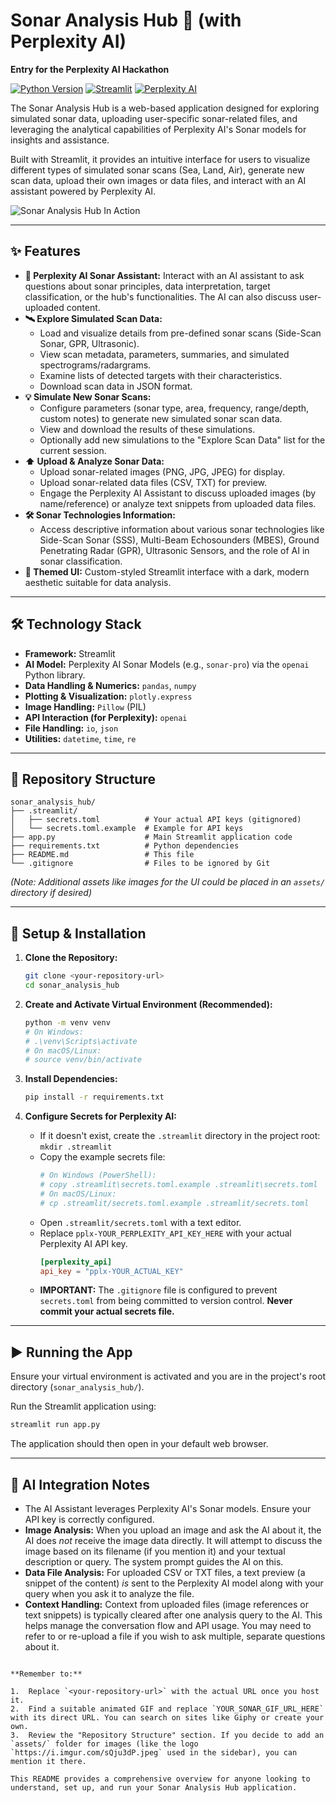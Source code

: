 # Sonar Analysis Hub 📡 (with Perplexity AI)

**Entry for the Perplexity AI Hackathon**

[![Python Version](https://img.shields.io/badge/python-3.9%2B-blue.svg)](https://www.python.org/)
[![Streamlit](https://img.shields.io/badge/Streamlit-Framework-orange.svg)](https://streamlit.io)
[![Perplexity AI](https://img.shields.io/badge/AI-Perplexity%20Sonar-9cf.svg)](https://perplexity.ai)
<!-- Add other badges if relevant (e.g., License: MIT) -->

The Sonar Analysis Hub is a web-based application designed for exploring simulated sonar data, uploading user-specific sonar-related files, and leveraging the analytical capabilities of Perplexity AI's Sonar models for insights and assistance.

Built with Streamlit, it provides an intuitive interface for users to visualize different types of simulated sonar scans (Sea, Land, Air), generate new scan data, upload their own images or data files, and interact with an AI assistant powered by Perplexity AI.

![Sonar Analysis Hub In Action](YOUR_SONAR_GIF_URL_HERE) <!-- Replace with a relevant GIF URL -->

---

## ✨ Features

*   **🤖 Perplexity AI Sonar Assistant:** Interact with an AI assistant to ask questions about sonar principles, data interpretation, target classification, or the hub's functionalities. The AI can also discuss user-uploaded content.
*   **🛰️ Explore Simulated Scan Data:**
    *   Load and visualize details from pre-defined sonar scans (Side-Scan Sonar, GPR, Ultrasonic).
    *   View scan metadata, parameters, summaries, and simulated spectrograms/radargrams.
    *   Examine lists of detected targets with their characteristics.
    *   Download scan data in JSON format.
*   **💡 Simulate New Sonar Scans:**
    *   Configure parameters (sonar type, area, frequency, range/depth, custom notes) to generate new simulated sonar scan data.
    *   View and download the results of these simulations.
    *   Optionally add new simulations to the "Explore Scan Data" list for the current session.
*   **⬆️ Upload & Analyze Sonar Data:**
    *   Upload sonar-related images (PNG, JPG, JPEG) for display.
    *   Upload sonar-related data files (CSV, TXT) for preview.
    *   Engage the Perplexity AI Assistant to discuss uploaded images (by name/reference) or analyze text snippets from uploaded data files.
*   **🛠️ Sonar Technologies Information:**
    *   Access descriptive information about various sonar technologies like Side-Scan Sonar (SSS), Multi-Beam Echosounders (MBES), Ground Penetrating Radar (GPR), Ultrasonic Sensors, and the role of AI in sonar classification.
*   **🎨 Themed UI:** Custom-styled Streamlit interface with a dark, modern aesthetic suitable for data analysis.

---

## 🛠️ Technology Stack

*   **Framework:** Streamlit
*   **AI Model:** Perplexity AI Sonar Models (e.g., `sonar-pro`) via the `openai` Python library.
*   **Data Handling & Numerics:** `pandas`, `numpy`
*   **Plotting & Visualization:** `plotly.express`
*   **Image Handling:** `Pillow` (PIL)
*   **API Interaction (for Perplexity):** `openai`
*   **File Handling:** `io`, `json`
*   **Utilities:** `datetime`, `time`, `re`

---

## 📃 Repository Structure

```
sonar_analysis_hub/
├── .streamlit/
│   ├── secrets.toml          # Your actual API keys (gitignored)
│   └── secrets.toml.example  # Example for API keys
├── app.py                    # Main Streamlit application code
├── requirements.txt          # Python dependencies
├── README.md                 # This file
└── .gitignore                # Files to be ignored by Git
```
*(Note: Additional assets like images for the UI could be placed in an `assets/` directory if desired)*

---

## 🚀 Setup & Installation

1.  **Clone the Repository:**
    ```bash
    git clone <your-repository-url>
    cd sonar_analysis_hub
    ```

2.  **Create and Activate Virtual Environment (Recommended):**
    ```bash
    python -m venv venv
    # On Windows:
    # .\venv\Scripts\activate
    # On macOS/Linux:
    # source venv/bin/activate
    ```

3.  **Install Dependencies:**
    ```bash
    pip install -r requirements.txt
    ```

4.  **Configure Secrets for Perplexity AI:**
    *   If it doesn't exist, create the `.streamlit` directory in the project root: `mkdir .streamlit`
    *   Copy the example secrets file:
        ```bash
        # On Windows (PowerShell):
        # copy .streamlit\secrets.toml.example .streamlit\secrets.toml
        # On macOS/Linux:
        # cp .streamlit/secrets.toml.example .streamlit/secrets.toml
        ```
    *   Open `.streamlit/secrets.toml` with a text editor.
    *   Replace `pplx-YOUR_PERPLEXITY_API_KEY_HERE` with your actual Perplexity AI API key.
        ```toml
        [perplexity_api]
        api_key = "pplx-YOUR_ACTUAL_KEY"
        ```
    *   **IMPORTANT:** The `.gitignore` file is configured to prevent `secrets.toml` from being committed to version control. **Never commit your actual secrets file.**

---

## ▶️ Running the App

Ensure your virtual environment is activated and you are in the project's root directory (`sonar_analysis_hub/`).

Run the Streamlit application using:

```bash
streamlit run app.py
```

The application should then open in your default web browser.

---

## 🤖 AI Integration Notes

*   The AI Assistant leverages Perplexity AI's Sonar models. Ensure your API key is correctly configured.
*   **Image Analysis:** When you upload an image and ask the AI about it, the AI does *not* receive the image data directly. It will attempt to discuss the image based on its filename (if you mention it) and your textual description or query. The system prompt guides the AI on this.
*   **Data File Analysis:** For uploaded CSV or TXT files, a text preview (a snippet of the content) *is* sent to the Perplexity AI model along with your query when you ask it to analyze the file.
*   **Context Handling:** Context from uploaded files (image references or text snippets) is typically cleared after one analysis query to the AI. This helps manage the conversation flow and API usage. You may need to refer to or re-upload a file if you wish to ask multiple, separate questions about it.
```

**Remember to:**

1.  Replace `<your-repository-url>` with the actual URL once you host it.
2.  Find a suitable animated GIF and replace `YOUR_SONAR_GIF_URL_HERE` with its direct URL. You can search on sites like Giphy or create your own.
3.  Review the "Repository Structure" section. If you decide to add an `assets/` folder for images (like the logo `https://i.imgur.com/sQju3dP.jpeg` used in the sidebar), you can mention it there.

This README provides a comprehensive overview for anyone looking to understand, set up, and run your Sonar Analysis Hub application.
